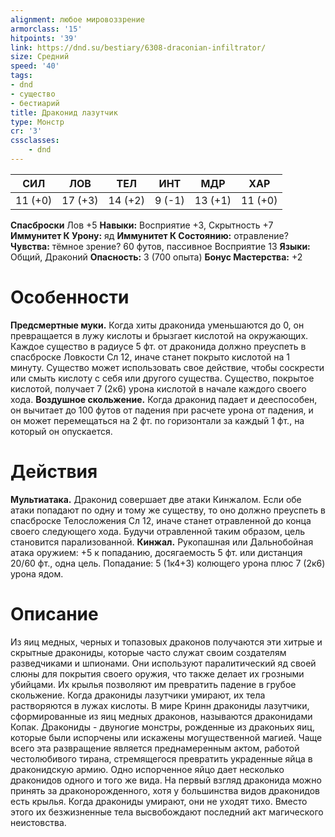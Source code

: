 ```yaml
---
alignment: любое мировоззрение
armorclass: '15'
hitpoints: '39'
link: https://dnd.su/bestiary/6308-draconian-infiltrator/
size: Средний
speed: '40'
tags:
- dnd
- существо
- бестиарий
title: Драконид лазутчик
type: Монстр
cr: '3'
cssclasses:
    - dnd
---
```



| СИЛ | ЛОВ | ТЕЛ | ИНТ | МДР | ХАР |
|---|---|---|---|---|---|
| 11 (+0) | 17 (+3) | 14 (+2) | 9 (-1) | 13 (+1) | 11 (+0) |
**Спасброски** Лов +5
**Навыки:** Восприятие +3, Скрытность +7
**Иммунитет К Урону:** яд
**Иммунитет К Состоянию:** отравление?
**Чувства:** тёмное зрение? 60 футов, пассивное Восприятие 13
**Языки:** Общий, Драконий
**Опасность:** 3 (700 опыта)
**Бонус Мастерства:** +2


# Особенности
**Предсмертные муки.** Когда хиты драконида уменьшаются до 0, он превращается в лужу кислоты и брызгает кислотой на окружающих. Каждое существо в радиусе 5 фт. от драконида должно преуспеть в спасброске Ловкости Сл 12, иначе станет покрыто кислотой на 1 минуту. Существо может использовать свое действие, чтобы соскрести или смыть кислоту с себя или другого существа. Существо, покрытое кислотой, получает 7 (2к6) урона кислотой в начале каждого своего хода.
**Воздушное скольжение.** Когда драконид падает и дееспособен, он вычитает до 100 футов от падения при расчете урона от падения, и он может перемещаться на 2 фт. по горизонтали за каждый 1 фт., на который он опускается.


# Действия
**Мультиатака.** Драконид совершает две атаки Кинжалом. Если обе атаки попадают по одну и тому же существу, то оно должно преуспеть в спасброске Телосложения Сл 12, иначе станет отравленной до конца своего следующего хода. Будучи отравленной таким образом, цель становится парализованной.
**Кинжал.** Рукопашная или Дальнобойная атака оружием: +5 к попаданию, досягаемость 5 фт. или дистанция 20/60 фт., одна цель. Попадание: 5 (1к4+3) колющего урона плюс 7 (2к6) урона ядом.


# Описание
Из яиц медных, черных и топазовых драконов получаются эти хитрые и скрытные дракониды, которые часто служат своим создателям разведчиками и шпионами. Они используют паралитический яд своей слюны для покрытия своего оружия, что также делает их грозными убийцами. Их крылья позволяют им превратить падение в грубое скольжение. Когда дракониды лазутчики умирают, их тела растворяются в лужах кислоты. В мире Кринн дракониды лазутчики, сформированные из яиц медных драконов, называются драконидами Копак. Дракониды - двуногие монстры, рожденные из драконьих яиц, которые были испорчены или искажены могущественной магией. Чаще всего эта развращение является преднамеренным актом, работой честолюбивого тирана, стремящегося превратить украденные яйца в драконидскую армию. Одно испорченное яйцо дает несколько драконидов одного и того же вида. На первый взгляд драконида можно принять за драконорожденного, хотя у большинства видов драконидов есть крылья. Когда дракониды умирают, они не уходят тихо. Вместо этого их безжизненные тела высвобождают последний акт магического неистовства.